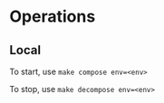 # Operations

## Local

To start, use `make compose env=<env>`

To stop, use `make decompose env=<env>`
